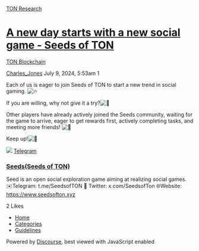 [TON Research](/)

# [A new day starts with a new social game - Seeds of TON](/t/a-new-day-starts-with-a-new-social-game-seeds-of-ton/28042)

[TON Blockchain](/c/ton-blockchain/17) 

    

[Charles\_Jones](https://tonresear.ch/u/Charles_Jones)  July 9, 2024, 5:53am  1

Each of us is eager to join Seeds of TON to start a new trend in social gaming. ![:fire:](https://tonresear.ch/images/emoji/twitter/fire.png?v=12 ":fire:")

If you are willing, why not give it a try?![:tada:](https://tonresear.ch/images/emoji/twitter/tada.png?v=12 ":tada:")

Other players have already actively joined the Seeds community, waiting for the game to arrive, eager to get rewards first, actively completing tasks, and meeting more friends! ![:partying_face:](https://tonresear.ch/images/emoji/twitter/partying_face.png?v=12 ":partying_face:")

Keep up!![:rocket:](https://tonresear.ch/images/emoji/twitter/rocket.png?v=12 ":rocket:")

![](https://telegram.org/img/website_icon.svg?4) [Telegram](https://t.me/SeedsofTON)

### [Seeds(Seeds of TON)](https://t.me/SeedsofTON)

Seed is an open social exploration game aiming at realizing social games. ✉️Telegram: t.me/SeedsofTON 📱 Twitter: x.com/SeedsofTon 🌐Website: https://www.seedsofton.xyz

  2 Likes

*   [Home](/)
*   [Categories](/categories)
*   [Guidelines](/guidelines)

Powered by [Discourse](https://www.discourse.org), best viewed with JavaScript enabled